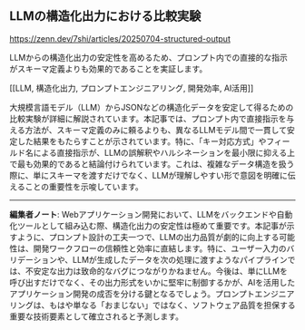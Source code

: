 ## LLMの構造化出力における比較実験

https://zenn.dev/7shi/articles/20250704-structured-output

LLMからの構造化出力の安定性を高めるため、プロンプト内での直接的な指示がスキーマ定義よりも効果的であることを実証します。

[[LLM, 構造化出力, プロンプトエンジニアリング, 開発効率, AI活用]]

大規模言語モデル（LLM）からJSONなどの構造化データを安定して得るための比較実験が詳細に解説されています。本記事では、プロンプト内で直接指示を与える方法が、スキーマ定義のみに頼るよりも、異なるLLMモデル間で一貫して安定した結果をもたらすことが示されています。特に、「キー対応方式」やフィールド名による直接指示が、LLMの誤解釈やハルシネーションを最小限に抑える上で最も効果的であると結論付けられています。これは、複雑なデータ構造を扱う際に、単にスキーマを渡すだけでなく、LLMが理解しやすい形で意図を明確に伝えることの重要性を示唆しています。

---

**編集者ノート**: Webアプリケーション開発において、LLMをバックエンドや自動化ツールとして組み込む際、構造化出力の安定性は極めて重要です。本記事が示すように、プロンプト設計の工夫一つで、LLMの出力品質が劇的に向上する可能性は、開発ワークフローの信頼性と効率に直結します。特に、ユーザー入力のバリデーションや、LLMが生成したデータを次の処理に渡すようなパイプラインでは、不安定な出力は致命的なバグにつながりかねません。今後は、単にLLMを呼び出すだけでなく、その出力形式をいかに堅牢に制御するかが、AIを活用したアプリケーション開発の成否を分ける鍵となるでしょう。プロンプトエンジニアリングは、もはや単なる「おまじない」ではなく、ソフトウェア品質を担保する重要な技術要素として確立されると予測します。